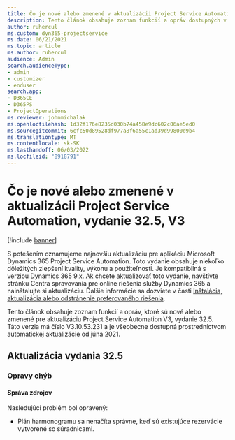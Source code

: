 ```yaml
---
title: Čo je nové alebo zmenené v aktualizácii Project Service Automation, vydanie 32.5, V3
description: Tento článok obsahuje zoznam funkcií a opráv dostupných v aktualizácii Project Service Automation, vydanie 32.5, V3
author: ruhercul
ms.custom: dyn365-projectservice
ms.date: 06/21/2021
ms.topic: article
ms.author: ruhercul
audience: Admin
search.audienceType:
- admin
- customizer
- enduser
search.app:
- D365CE
- D365PS
- ProjectOperations
ms.reviewer: johnmichalak
ms.openlocfilehash: 1d32f176e8235d030b74a458e9dc602c06ae5ed0
ms.sourcegitcommit: 6cfc50d89528df977a8f6a55c1ad39d99800d9b4
ms.translationtype: MT
ms.contentlocale: sk-SK
ms.lasthandoff: 06/03/2022
ms.locfileid: "8918791"
---
```

# <a name="whats-new-or-changed-in-project-service-automation-update-release-325-v3"></a>Čo je nové alebo zmenené v aktualizácii Project Service Automation, vydanie 32.5, V3

[!include [banner](../includes/psa-now-project-operations.md)]

S potešením oznamujeme najnovšiu aktualizáciu pre aplikáciu Microsoft Dynamics 365 Project Service Automation. Toto vydanie obsahuje niekoľko dôležitých zlepšení kvality, výkonu a použiteľnosti. Je kompatibilná s verziou Dynamics 365 9.x. Ak chcete aktualizovať toto vydanie, navštívte stránku Centra spravovania pre online riešenia služby Dynamics 365 a nainštalujte si aktualizáciu. Ďalšie informácie sa dozviete v časti [Inštalácia, aktualizácia alebo odstránenie preferovaného riešenia](/power-platform/admin/install-remove-preferred-solution).

Tento článok obsahuje zoznam funkcií a opráv, ktoré sú nové alebo zmenené pre aktualizáciu Project Service Automation V3, vydanie 32.5. Táto verzia má číslo V3.10.53.231 a je všeobecne dostupná prostredníctvom automatickej aktualizácie od júna 2021.

## <a name="update-release-325"></a>Aktualizácia vydania 32.5

### <a name="bug-fixes"></a>Opravy chýb

#### <a name="resource-management"></a>Správa zdrojov

Nasledujúci problém bol opravený:

- Plán harmonogramu sa nenačíta správne, keď sú existujúce rezervácie vytvorené so súradnicami.

